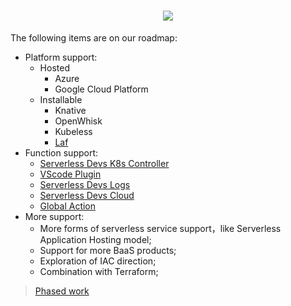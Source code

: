 <h1 align="center">
    <img src="https://camo.githubusercontent.com/6a8a34a2749bc61034413ff7cafc6a09c34f471e22e5a27233b1bc354c9b3a8c/68747470733a2f2f696d616765732e646576736170702e636e2f646576732d6769746875622f6c6f676f2e6a7067">
</h1>

The following items are on our roadmap:

- Platform support:
  - Hosted
    - Azure
    - Google Cloud Platform
  - Installable
    - Knative
    - OpenWhisk
    - Kubeless
    - [Laf](https://github.com/labring/laf/issues/105)
- Function support:
  - [Serverless Devs K8s Controller](https://github.com/Serverless-Devs/Serverless-Devs/issues/511)
  - [VScode Plugin](https://github.com/Serverless-Devs/Serverless-Devs/issues/445)
  - [Serverless Devs Logs](https://github.com/Serverless-Devs/Serverless-Devs/issues/442)
  - [Serverless Devs Cloud](https://github.com/Serverless-Devs/Serverless-Devs/issues/486)
  - [Global Action](https://github.com/Serverless-Devs/Serverless-Devs/issues/485)
- More support:
  - More forms of serverless service support，like Serverless Application Hosting model;
  - Support for more BaaS products;
  - Exploration of IAC direction;
  - Combination with Terraform;


> [Phased work](https://github.com/Serverless-Devs/Serverless-Devs/projects?type=classic&query=)

